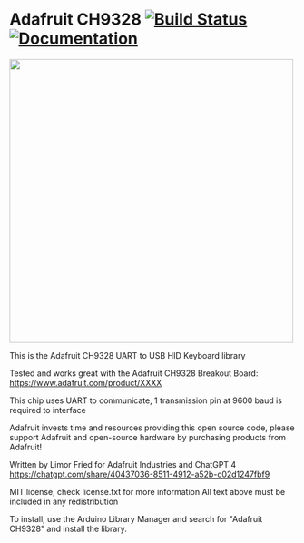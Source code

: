 # Adafruit CH9328 [![Build Status](https://github.com/adafruit/Adafruit_CH9328/workflows/Arduino%20Library%20CI/badge.svg)](https://github.com/adafruit/Adafruit_CH9328/actions)[![Documentation](https://github.com/adafruit/ci-arduino/blob/master/assets/doxygen_badge.svg)](http://adafruit.github.io/Adafruit_CH9328/html/index.html)

<a href="https://www.adafruit.com/products/xxxx"><img src="assets/board.jpg?raw=true" width="500px"></a>

This is the Adafruit CH9328 UART to USB HID Keyboard library

Tested and works great with the Adafruit CH9328 Breakout Board: https://www.adafruit.com/product/XXXX

This chip uses UART to communicate, 1 transmission pin at 9600 baud is required to interface

Adafruit invests time and resources providing this open source code, please support Adafruit and open-source hardware by purchasing products from Adafruit!

Written by Limor Fried for Adafruit Industries and ChatGPT 4 https://chatgpt.com/share/40437036-8511-4912-a52b-c02d1247fbf9

MIT license, check license.txt for more information
All text above must be included in any redistribution

To install, use the Arduino Library Manager and search for "Adafruit CH9328" and install the library.
